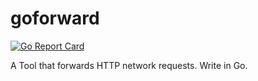 # goforward

[![Go Report Card](https://goreportcard.com/badge/github.com/sdttttt/goforward)](https://goreportcard.com/report/github.com/sdttttt/goforward)

A Tool that forwards HTTP network requests. Write in Go. 
